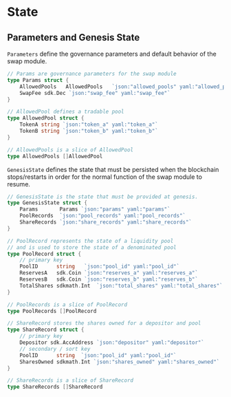 <!--
order: 2
-->

# State

## Parameters and Genesis State

`Parameters` define the governance parameters and default behavior of the swap module.

```go
// Params are governance parameters for the swap module
type Params struct {
	AllowedPools   AllowedPools   `json:"allowed_pools" yaml:"allowed_pools"`
	SwapFee sdk.Dec `json:"swap_fee" yaml:"swap_fee"`
}

// AllowedPool defines a tradable pool
type AllowedPool struct {
	TokenA string `json:"token_a" yaml:"token_a"`
	TokenB string `json:"token_b" yaml:"token_b"`
}

// AllowedPools is a slice of AllowedPool
type AllowedPools []AllowedPool
```

`GenesisState` defines the state that must be persisted when the blockchain stops/restarts in order for the normal function of the swap module to resume.

```go
// GenesisState is the state that must be provided at genesis.
type GenesisState struct {
	Params       Params `json:"params" yaml:"params"`
	PoolRecords  `json:"pool_records" yaml:"pool_records"`
	ShareRecords `json:"share_records" yaml:"share_records"`
}

// PoolRecord represents the state of a liquidity pool
// and is used to store the state of a denominated pool
type PoolRecord struct {
	// primary key
	PoolID      string   `json:"pool_id" yaml:"pool_id"`
	ReservesA   sdk.Coin `json:"reserves_a" yaml:"reserves_a"`
	ReservesB   sdk.Coin `json:"reserves_b" yaml:"reserves_b"`
	TotalShares sdkmath.Int  `json:"total_shares" yaml:"total_shares"`
}

// PoolRecords is a slice of PoolRecord
type PoolRecords []PoolRecord

// ShareRecord stores the shares owned for a depositor and pool
type ShareRecord struct {
	// primary key
	Depositor sdk.AccAddress `json:"depositor" yaml:"depositor"`
	// secondary / sort key
	PoolID      string  `json:"pool_id" yaml:"pool_id"`
	SharesOwned sdkmath.Int `json:"shares_owned" yaml:"shares_owned"`
}

// ShareRecords is a slice of ShareRecord
type ShareRecords []ShareRecord
```
